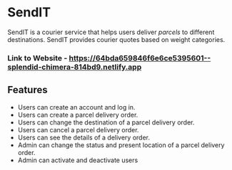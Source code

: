 # SendIT

SendIT is a courier service that helps users deliver *parcels* to different destinations. SendIT provides courier quotes based on weight categories.

### Link to Website - https://64bda659846f6e6ce5395601--splendid-chimera-814bd9.netlify.app

## Features
- Users can create an account and log in.
- Users can create a parcel delivery order.
- Users can change the destination of a parcel delivery order.
- Users can cancel a parcel delivery order.
- Users can see the details of a delivery order.
- Admin can change the status and present location of a parcel delivery order.
- Admin can activate and deactivate users


